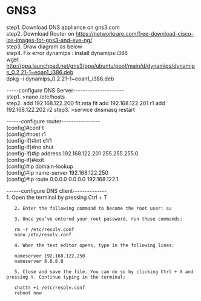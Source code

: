 # GNS3
step1. Download DNS appliance on gns3.com <br  >
step2. Download Router on https://networkrare.com/free-download-cisco-ios-images-for-gns3-and-eve-ng/ <br  >
step3. Draw diagram as below <br  >
step4. Fix error dynamips : install dynamips:i386  <br  >
wget http://ppa.launchpad.net/gns3/ppa/ubuntu/pool/main/d/dynamips/dynamips_0.2.21-1~eoan1_i386.deb <br  >
dpkg -i dynamips_0.2.21-1~eoan1_i386.deb 



-----configure DNS Server--------------------- <br  >
step1. >nano /etc/hosts  <br  >
step2. add 192.168.122.200 fit.mta fit
       add 192.168.122.201 r1 
       add 192.168.122.202 r2 
step3. >service dnsmasq restart
       


------configure router---------------- <br  >
       (config)#conf t  <br  >
       (config)#host r1  <br  >
       (config-if)#int e1/1  <br  >
       (config-if)#no shut <br  >
       (config-if)#ip address 192.168.122.201 255.255.255.0 <br  >
       (config-if)#exit <br  >
       (config)#ip domain-lookup <br  >
       (config)#ip name-server 192.168.122.250  <br  >
       (config)#ip route 0.0.0.0 0.0.0.0 192.168.122.1 <br  >
       
------configure DNS client-------------- <br  >
       1. Open the terminal by pressing Ctrl + T

       2. Enter the following command to become the root user: su

       3. Once you’ve entered your root password, run these commands:

       rm -r /etc/resolv.conf
       nano /etc/resolv.conf

       4. When the text editor opens, type in the following lines:

       nameserver 192.168.122.250
       nameserver 8.8.8.8

       5. Close and save the file. You can do so by clicking Ctrl + X and pressing Y. Continue typing in the terminal:

       chattr +i /etc/resolv.conf
       reboot now
